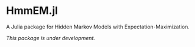 # HmmEM.jl

A Julia package for Hidden Markov Models with Expectation-Maximization.

*This package is under development.*
